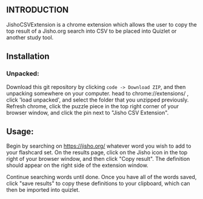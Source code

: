 INTRODUCTION
------------

JishoCSVExtension is a chrome extension which allows the user to copy the top result of a Jisho.org search into CSV to be placed into Quizlet or another study tool.

## Installation 
### Unpacked:
  Download this git repository by clicking `code -> Download ZIP`, and then unpacking somewhere on your computer. head to chrome://extensions/ , click 'load unpacked', and select  the folder that you unzipped previously. Refresh chrome, click the puzzle piece in the top right corner of your browser window, and click the pin next to "Jisho CSV Extension".


## Usage: 

Begin by searching on https://jisho.org/ whatever word you wish to add to your flashcard set. On the results page, click on the Jisho icon in the top right of your browser window, and then click "Copy result". The definition should appear on the right side of the extension window. 

Continue searching words until done. Once you have all of the words saved, click "save results" to copy these definitions to your clipboard, which can then be imported into quizlet. 
